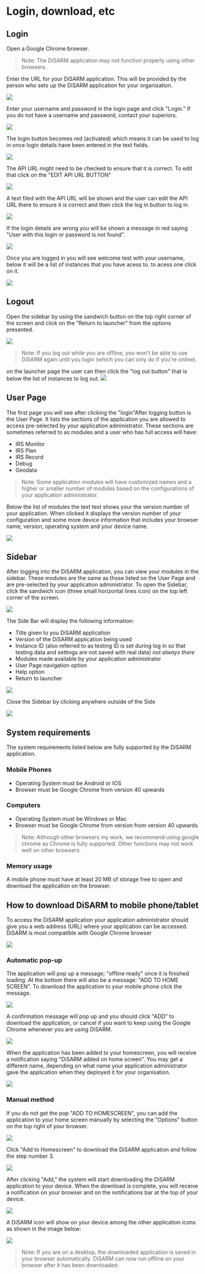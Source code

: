 # Login, download, etc

## Login

Open a Google Chrome browser.

> Note: The DiSARM application may not function properly using other browsers.

Enter the URL for your DiSARM application. This will be provided by the person who sets up the DiSARM application for your organisation.

![](../../.gitbook/assets/app-image115.png)

Enter your username and password in the login page and click "Login." If you do not have a username and password, contact your superiors.

![](../../.gitbook/assets/userpass.png)

The login button becomes red \(activated\) which means it can be used to log in once login details have been entered in the text fields.

![](../../.gitbook/assets/loginbutton.png)

The API URL might need to be checked to ensure that it is correct. To edit that click on the "EDIT API URL BUTTON"

![](../../.gitbook/assets/apibutton.png)

A text filed with the API URL will be shown and the user can edit the API URL there to ensure it is correct and then click the log in button to log in.

![](../../.gitbook/assets/api.png)

If the login details are wrong you will be shown a message in red saying "User with this login or password is not found".

![](../../.gitbook/assets/wrongdetails.png)

Once you are logged in you will see welcome test with your username, below it will be a list of instances that you have acess to. to acess one click on it.

![](../../.gitbook/assets/instances.png)

## Logout

Open the sidebar by using the sandwich button on the top right corner of the screen and click on the "Return to launcher" from the options presented.

![](../../.gitbook/assets/sidebar.png)

> Note: If you log out while you are offline, you won\'t be able to use DiSARM again until you login \(which you can only do if you\'re online\).

on the launcher page the user can then click the "log out button" that is below the list of instances to log out. ![](../../.gitbook/assets/logout.png)

## User Page

The first page you will see after clicking the "login"After logging button is the User Page. It lists the sections of the application you are allowed to access pre-selected by your application administrator. These sections are sometimes referred to as modules and a user who has full access will have:

* IRS Monitor
* IRS Plan
* IRS Record
* Debug
* Geodata

> Note: Some application modules will have customized names and a higher or smaller number of modules based on the configurations of your application administrator.

Below the list of modules the text text shows your the version number of your application. When clicked it displays the version number of your configuration and some more device information that includes your browser name, version, operating system and your device name.

![](../../.gitbook/assets/app-image114.jpg)

## Sidebar

After logging into the DiSARM application, you can view your modules in the sidebar. These modules are the same as those listed on the User Page and are pre-selected by your application administrator. To open the Sidebar, click the sandwich icon \(three small horizontal lines icon\) on the top left corner of the screen.

![](../../.gitbook/assets/app-image46.png)

The Side Bar will display the following information:

* Title given to you DiSARM application
* Version of the DiSARM application being used
* Instance ID \(also referred to as testing ID is set during log in so that testing data and settings are not saved with real data\) _not always there_
* Modules made available by your application administrator
* User Page navigation option
* Help option
* Return to launcher

![](../../.gitbook/assets/sidebar-1.png)

Close the Sidebar by clicking anywhere outside of the Side

![](../../.gitbook/assets/sidebarclose.png)

## System requirements

The system requirements listed below are fully supported by the DiSARM application.

### Mobile Phones

* Operating System must be Android or IOS
* Browser must be Google Chrome from version 40 upwards

### Computers

* Operating System must be Windows or Mac
* Browser must be Google Chrome from version from version 40 upwards

> Note: Although other browsers my work, we recommend using google chrome as Chrome is fully supported. Other functions may not work well on other browsers.

### Memory usage

A mobile phone must have at least 20 MB of storage free to open and download the application on the browser.

## How to download DiSARM to mobile phone/tablet

To access the DiSARM application your application administrator should give you a web address \(URL\) where your application can be accessed. DiSARM is most compatible with Google Chrome browser

![](../../.gitbook/assets/app-image73.png)

### Automatic pop-up

The application will pop up a message; "offline ready" once it is finished loading. At the bottom there will also be a message: "ADD TO HOME SCREEN". To download the application to your mobile phone click the message.

![](../../.gitbook/assets/app-image49.png)

A confirmation message will pop up and you should click "ADD" to download the application, or cancel if you want to keep using the Google Chrome whenever you are using DiSARM.

![](../../.gitbook/assets/app-image103.png)

When the application has been added to your homescreen, you will receive a notification saying "DiSARM added on home screen". You may get a different name, depending on what name your application administrator gave the application when they deployed it for your organisation.

![](../../.gitbook/assets/app-image47.png)

### Manual method

If you do not get the pop "ADD TO HOMESCREEN", you can add the application to your home screen manually by selecting the "Options" button on the top right of your browser.

![](../../.gitbook/assets/app-image50.png)

Click "Add to Homescreen" to download the DiSARM application and follow the step number 3.

![](../../.gitbook/assets/app-image45.png)

After clicking "Add," the system will start downloading the DiSARM application to your device. When the download is complete, you will receive a notification on your browser and on the notifications bar at the top of your device.

![](../../.gitbook/assets/app-image94.png)

A DiSARM icon will show on your device among the other application icons as shown in the image below:

![](../../.gitbook/assets/app-image22.png)

> Note: If you are on a desktop, the downloaded application is saved in your browser automatically. DiSARM can now run offline on your browser after it has been downloaded.


